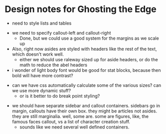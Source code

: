 # Design notes for Ghosting the Edge

- need to style lists and tables
* we need to specify callout-left and callout-right
  * Done, but we could use a good system for the margins as we scale up
* Also, right now asides are styled with headers like the rest of the text, which doesn't work well. 
  * either we should use raleway sized up for aside headers, or do the math to reduce the abel headers
* i wonder of light body font would be good for stat blocks, because then bold will have more contrast?
- can we have css automatically calculate some of the various sizes? can we use more dynamic stuff?
  * or is it better to do break point styling? 
* we should have separate sidebar and callout containers. sidebars go in margin, callouts have their own box. they might be articles not asides. they are still marginalia. well, some are. some are figures, like, the famous faces callout, vs a list of character creation stuff. 
  - sounds like we need several well defined containers. 